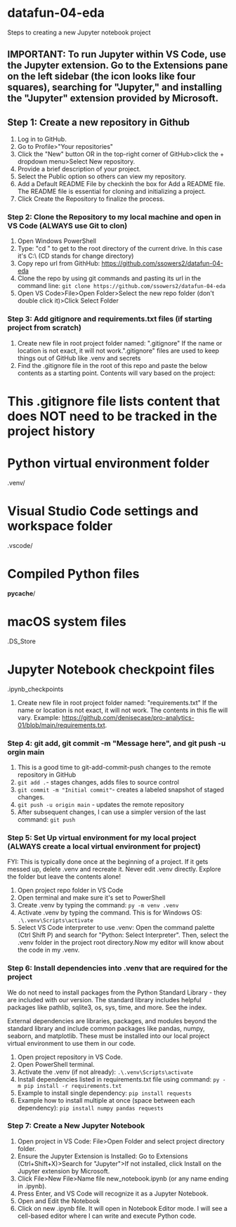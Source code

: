 # datafun-04-eda
Steps to creating a new Jupyter notebook project

IMPORTANT: To run Jupyter within VS Code, use the Jupyter extension. Go to the Extensions pane on the left sidebar (the icon looks like four squares), searching for "Jupyter," and installing the "Jupyter" extension provided by Microsoft.
---

## Step 1: Create a new repository in Github
1. Log in to GitHub.
2. Go to Profile>"Your repositories"
3. Click the "New" button OR in the top-right corner of GitHub>click the + dropdown menu>Select New repository.
4. Provide a brief description of your project.
5. Select the Public option so others can view my repository.
6. Add a Default README File by checkinh the box for Add a README file. The README file is essential for cloning and initializing a project.
7. Click Create the Repository to finalize the process.

### Step 2: Clone the Repository to my local machine and open in VS Code (ALWAYS use Git to clon)
1. Open Windows PowerShell
2. Type: "cd \" to get to the root directory of the current drive. In this case it's C:\ (CD stands for change directory)
3. Copy repo url from GithHub: https://github.com/ssowers2/datafun-04-eda
4. Clone the repo by using git commands and pasting its url in the command line: ```git clone https://github.com/ssowers2/datafun-04-eda```
5. Open VS Code>File>Open Folder>Select the new repo folder (don't double click it)>Click Select Folder 

### Step 3: Add gitignore and requirements.txt files (if starting project from scratch)
1. Create new file in root project folder named: ".gitignore" If the name or location is not exact, it will not work.".gitignore" files are used to keep things out of GitHub like .venv and secrets
2. Find the .gitignore file in the root of this repo and paste the below contents as a starting point. Contents will vary based on the project: 

# This .gitignore file lists content that does NOT need to be tracked in the project history

# Python virtual environment folder
.venv/

# Visual Studio Code settings and workspace folder
.vscode/

# Compiled Python files
__pycache__/

# macOS system files
.DS_Store

# Jupyter Notebook checkpoint files
.ipynb_checkpoints

1. Create new file in root project folder named: "requirements.txt" If the name or location is not exact, it will not work. The contents in this fle will vary. Example: https://github.com/denisecase/pro-analytics-01/blob/main/requirements.txt.

### Step 4: git add, git commit -m "Message here", and git push -u orgin main
1. This is a good time to git-add-commit-push changes to the remote repository in GitHub
2. ```git add .```- stages changes, adds files to source control
3. ```git commit -m "Initial commit"```- creates a labeled snapshot of staged changes.
4. ```git push -u origin main``` - updates the remote repository
5. After subsequent changes, I can use a simpler version of the last command: ```git push```

### Step 5: Set Up virtual environment for my local project (ALWAYS create a local virtual environment for project)
FYI: This is typically done once at the beginning of a project. If it gets messed up, delete .venv and recreate it. Never edit .venv directly. Explore the folder but leave the contents alone!
1. Open project repo folder in VS Code
2. Open terminal and make sure it's set to PowerShell
3. Create .venv by typing the command: ```py -m venv .venv```
4. Activate .venv by typing the command. This is for Windows OS: ```.\.venv\Scripts\activate```
5. Select VS Code interpreter to use .venv: Open the command palette (Ctrl Shift P) and search for "Python: Select Interpreter". Then, select the .venv folder in the project root directory.Now my editor will know about the code in my .venv.

### Step 6:  Install dependencies into .venv that are required for the project
We do not need to install packages from the Python Standard Library - they are included with our version. The standard library includes helpful packages like pathlib, sqlite3, os, sys, time, and more. See the index. 

External dependencies are libraries, packages, and modules beyond the standard library and include common packages like pandas, numpy, seaborn, and matplotlib. These must be installed into our local project virtual environment to use them in our code. 
1. Open project repository in VS Code. 
2. Open PowerShell terminal.
3. Activate the .venv (if not already): ```.\.venv\Scripts\activate```
4. Install dependencies listed in requirements.txt file using command: ```py -m pip install -r requirements.txt``` 
5. Example to install single dependency: ```pip install requests```
6. Example how to install multiple at once (space between each dependency): ```pip install numpy pandas requests```

### Step 7: Create a New Jupyter Notebook 
1. Open project in VS Code: File>Open Folder and select project directory folder.
2. Ensure the Jupyter Extension is Installed: Go to Extensions (Ctrl+Shift+X)>Search for "Jupyter">If not installed, click Install on the Jupyter extension by Microsoft.
3. Click File>New File>Name file new_notebook.ipynb (or any name ending in .ipynb).
4. Press Enter, and VS Code will recognize it as a Jupyter Notebook.
5. Open and Edit the Notebook
6. Click on new .ipynb file. It will open in Notebook Editor mode. I will see a cell-based editor where I can write and execute Python code.